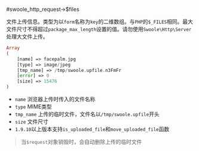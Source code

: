 #swoole_http_request->$files

文件上传信息。类型为以`form`名称为`key`的二维数组。与`PHP`的`$_FILES`相同。最大文件尺寸不得超过`package_max_length`设置的值。请勿使用`Swoole\Http\Server`处理大文件上传。

```php
Array
(
    [name] => facepalm.jpg
    [type] => image/jpeg
    [tmp_name] => /tmp/swoole.upfile.n3FmFr
    [error] => 0
    [size] => 15476
)
```

* `name` 浏览器上传时传入的文件名称
* `type` MIME类型
* `tmp_name` 上传的临时文件，文件名以`/tmp/swoole.upfile`开头
* `size` 文件尺寸
* `1.9.10`以上版本支持`is_uploaded_file`和`move_uploaded_file`函数

> 当`$request`对象销毁时，会自动删除上传的临时文件


